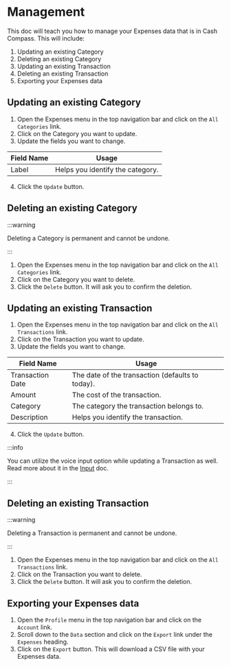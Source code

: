 # Management

This doc will teach you how to manage your Expenses data that is in Cash Compass. This will include:

1. Updating an existing Category
2. Deleting an existing Category
3. Updating an existing Transaction
4. Deleting an existing Transaction
5. Exporting your Expenses data

## Updating an existing Category

1. Open the Expenses menu in the top navigation bar and click on the `All Categories` link.
2. Click on the Category you want to update.
3. Update the fields you want to change.

| Field Name | Usage                            |
| ---------- | -------------------------------- |
| Label      | Helps you identify the category. |

4. Click the `Update` button.

## Deleting an existing Category

:::warning

Deleting a Category is permanent and cannot be undone.

:::

1. Open the Expenses menu in the top navigation bar and click on the `All Categories` link.
2. Click on the Category you want to delete.
3. Click the `Delete` button. It will ask you to confirm the deletion.

## Updating an existing Transaction

1. Open the Expenses menu in the top navigation bar and click on the `All Transactions` link.
2. Click on the Transaction you want to update.
3. Update the fields you want to change.

| Field Name       | Usage                                            |
| ---------------- | ------------------------------------------------ |
| Transaction Date | The date of the transaction (defaults to today). |
| Amount           | The cost of the transaction.                     |
| Category         | The category the transaction belongs to.         |
| Description      | Helps you identify the transaction.              |

4. Click the `Update` button.

:::info

You can utilize the voice input option while updating a Transaction as well. Read more about it in the [Input](/docs/app/expenses/input) doc.

:::

## Deleting an existing Transaction

:::warning

Deleting a Transaction is permanent and cannot be undone.

:::

1. Open the Expenses menu in the top navigation bar and click on the `All Transactions` link.
2. Click on the Transaction you want to delete.
3. Click the `Delete` button. It will ask you to confirm the deletion.


## Exporting your Expenses data

1. Open the `Profile` menu in the top navigation bar and click on the `Account` link.
2. Scroll down to the `Data` section and click on the `Export` link under the `Expenses` heading.
3. Click on the `Export` button. This will download a CSV file with your Expenses data.
